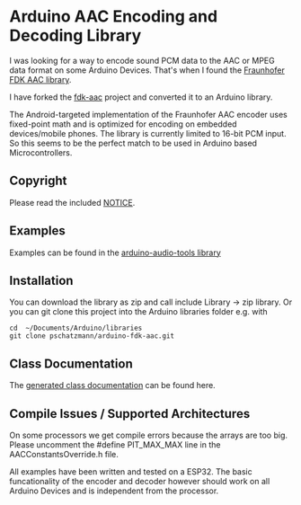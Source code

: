 
# Arduino AAC Encoding and Decoding Library

I was looking for a way to encode sound PCM data to the AAC or MPEG data format on some Arduino Devices. That's when I found  the [Fraunhofer FDK AAC library](https://en.wikipedia.org/wiki/Fraunhofer_FDK_AAC). 

I have forked the [fdk-aac](https://github.com/mstorsjo/fdk-aac/tree/v2.0.1) project and converted it to an Arduino library. 

The Android-targeted implementation of the Fraunhofer AAC encoder uses fixed-point math and is optimized for encoding on embedded devices/mobile phones. The library is currently limited to 16-bit PCM input. So this seems to be the perfect match to be used in Arduino based Microcontrollers.

## Copyright

Please read the included [NOTICE](NOTICE).

## Examples

Examples can be found in the [arduino-audio-tools library](https://github.com/pschatzmann/arduino-audio-tools) 

## Installation

You can download the library as zip and call include Library -> zip library. Or you can git clone this project into the Arduino libraries folder e.g. with

```
cd  ~/Documents/Arduino/libraries
git clone pschatzmann/arduino-fdk-aac.git
```

## Class Documentation

The [generated class documentation](https://pschatzmann.github.io/arduino-fdk-aac/html/) can be found here.

## Compile Issues / Supported Architectures

On some processors we get compile errors because the arrays are too big.  
Please uncomment the #define PIT_MAX_MAX line in the AACConstantsOverride.h file. 

All examples have been written and tested on a ESP32. The basic funcationality of the encoder and decoder however should work on all Arduino Devices and is independent from the processor.

